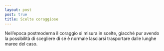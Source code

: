 ```yaml
---
layout: post
post: true
title: Scelte coraggiose
---
```

Nell’epoca postmoderna il coraggio si misura in scelte, giacché pur avendo la possibilità di scegliere di sé è normale lasciarsi trasportare dalle lunghe maree del caso.